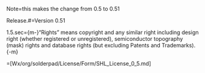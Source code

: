Note=this makes the change from 0.5 to 0.51

Release.#=Version 0.51

1.5.sec={m-}“Rights” means copyright and any similar right including design right (whether registered or unregistered), semiconductor topography (mask) rights and database rights (but excluding Patents and Trademarks).{-m}

=[Wx/org/solderpad/License/Form/SHL_License_0_5.md]
